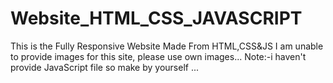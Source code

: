 # Website_HTML_CSS_JAVASCRIPT
This is the Fully Responsive Website Made From HTML,CSS&JS
I am unable to provide images for this site, please use own images...
Note:-i haven't provide JavaScript file so make by yourself ...
